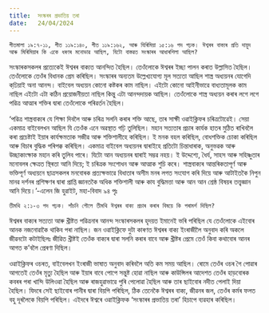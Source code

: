 ```yaml
---
title:  সংস্কৰৰ প্ৰভাতিয় তৰা
date:   24/04/2024
---
```


`গীতমালা ১৯:৭-১১, গীত ১১৯:১৪০, গীত ১১৯:১৬২, আৰু যিৰিমিয়া ১৫:১৬ পদ পঢ়ক। ঈশ্বৰৰ বাক্যৰ প্ৰতি দায়ুদ আৰু মিৰিমিয়াৰ কি একে ধৰণৰ মনোভাৱ আছিল, যিটো বাস্তৱত সংস্কাৰৰ আধাৰশিলা আছিল?`

সংস্কাৰকসকলৰ প্ৰত্যেকেই ঈশ্বৰৰ বাক্যত আনন্দিত হৈছিল। তেওঁলোকে ঈশ্বৰৰ ইচ্ছা পালন কৰাত উল্লাসিত হৈছিল। তেওঁলোকে তেওঁৰ বিধানক প্ৰেম কৰিছিল। সংস্কাৰৰ অন্যতম উল্লেখ্যযোগ্য মূল সত্যতা আছিল শাস্ত্ৰ অধ্যয়নৰ যোগেদি কঢি়য়াই অনা আনন্দ। বাইবেল অধ্যয়ন কোনো কষ্টকৰ কাম নাছিল। এইটো কোনো আইনীভাৱে বাধ্যতামূলক কাম নাছিল এইটো এটা কঠিন প্ৰয়োজনীয়তা নাছিল কিন্তু এটা আনন্দদায়ক আছিল। তেওঁলোকে শাস্ত্ৰ অধ্যয়ন কৰাৰ লগে লগে পৱিত্ৰ আত্মাৰ শক্তিৰ দ্বাৰা তেওঁলোকে পৰিৱৰ্তন হৈছিল।

‘পৱিত্ৰ শাস্ত্ৰবাক্যৰ যে শিক্ষা দিবলৈ আৰু চৰিত্ৰ সলনি কৰাৰ শক্তি আছে, তাৰ সাক্ষী ওৱাইক্লিফৰ চৰিত্ৰটোৱেই। সেয়া একমাত্ৰ বাইবেলখন আছিল যি তেওঁক এনে অৱস্থাত গঢ়ি তুলিছিল। মহান সত্যতাৰ প্ৰচাৰ কাৰ্যক হাতৰ মুঠিত ৰাখিবলৈ কৰা প্ৰচেষ্টাই ইয়াৰ কাৰ্যক্ষমতাক সজীৱ আৰু শক্তিশালীহে কৰিছিল। ই মনক বহল কৰিছিল, বোধশক্তিক চোকা কৰিছিল আৰু বিচাৰ বুদ্ধিক পৰিপক্ক কৰিছিল। একমাত্ৰ বাইবেল অধ্যয়নৰ দ্বাৰাইহে প্ৰতিটো চিন্তাধাৰাক, অনুভৱক আৰু উচ্ছাকাংক্ষাক মহান কৰি তুলিব পাৰে। যিটো আন অধ্যয়নৰ দ্বাৰাই সম্ভৱ নহয়। ই উদ্দেশ্যে, ধৈৰ্য, সাহস আৰু সহিষ্ণুতাৰ মনোবলৰ ক্ষেত্ৰত স্থিৰতা আনি দিয়ে; ই চৰিত্ৰক সংশোধন আৰু আত্মাক শুচি কৰে। শাস্ত্ৰবাক্যৰ আন্তৰিকতাপূৰ্ণ আৰু ভক্তিপূৰ্ণ অধ্যয়নে ছাত্ৰসকলৰ মনবোৰক প্ৰত্যক্ষভাৱে বিধাতাৰ অসীম মনৰ লগত সংযোগ কৰি দিয়ে আৰু আটাইতকৈ নিপুন মানৱ দৰ্শনৰ প্ৰশিক্ষণৰ দ্বাৰা প্ৰাপ্তি জ্ঞানতকৈ অধিক শক্তিশালী আৰু কায বুদ্ধিমত্তা আৰু আন আন শ্ৰেষ্ঠ বিষয়ৰ তত্ত্বজ্ঞান আনি দিয়ে।’-এলেন জি হুৱাইট, মহা-বিবাদ ৯৪ পৃঃ

`তীমথি ২:১-৩ পদ পঢ়ক। পাঁচনি পৌলে তীমথি ঈশ্বৰৰ বাক্য প্ৰচাৰ কৰাৰ বিষয়ে কি পৰামৰ্শ দিছিল?`

ঈশ্বৰৰ বাক্যৰ সত্যতা আৰু খ্ৰীষ্টত পৱিত্ৰনাৰ আনন্দ সংস্কাৰসকলৰ হৃদয়ত ইমানেই ভৰি পৰিছিল যে তেওঁলোকে এইবোৰ আনক নজনোৱাকৈ থাকিব পৰা নাছিল। জন ওৱাইক্লিফে দুটা কাৰণত ঈশ্বৰৰ বাক্য ইংৰাজীলৈ অনুবাদ কৰি অকলে জীৱনটো কটাইছিলঃ জীৱিত খ্ৰীষ্টই তেওঁক বাক্যৰ দ্বাৰা সলনি কৰাৰ বাবে আৰু খ্ৰীষ্টৰ প্ৰেমে তেওঁ কিবা কথাবোৰ আনৰ আগত ক’বলৈ প্ৰেৰণা দিছিল।

ওৱাইক্লিফৰ ওচৰত, বাইবেলখন ইংৰাজী ভাষাত অনুবাদ কৰিবলৈ অতি কম সময় আছিল। ৰোমে তেওঁৰ ওচৰ গৈ পোৱাৰ আগতেই তেওঁৰ মৃত্যু হৈছিল আৰু ইয়াৰ বাবে পোপে সন্তুষ্ট হোৱা নাছিল আৰু কাউন্সিলৰ আদেশত তেওঁৰ হাড়বোৰক কবৰৰ পৰা খান্দি উলিওৱা হৈছিল আৰু ৰাজহুৱাভাৱে পুৰি পেলোৱা হৈছিল আৰু তাৰ ছাইবোৰ নদীত পেলাই দিয়া হৈছিল। যিদৰে সেই ছাইবোৰ পানীৰ দ্বাৰা বিয়পি পৰিছিল, ঠিক তেনেকৈ ঈশ্বৰৰ বাক্য, জীৱনৰ জল, তেওঁৰ কৰ্মৰ ফলত বহু দূৰলৈকে বিয়পি পৰিছিল। এইদৰে ঈশ্বৰে ওৱাইক্লিফক ‘সংস্কাৰৰ প্ৰভাতিয় তৰা’ হিচাপে ব্যৱহাৰ কৰিছিল।